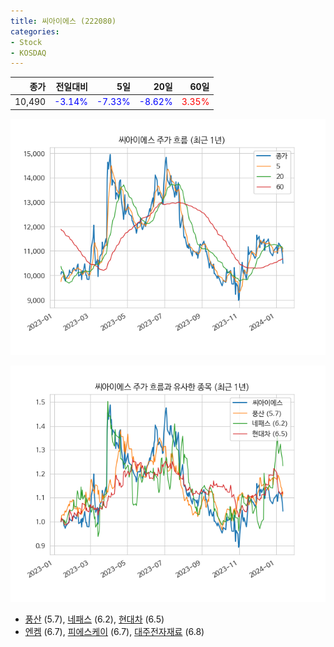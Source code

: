 ```yaml
---
title: 씨아이에스 (222080)
categories:
- Stock
- KOSDAQ
---
```


|종가|전일대비|5일|20일|60일|
|---:|-------:|--:|---:|---:|
|10,490|<span style="color: blue">-3.14%</span>|<span style="color: blue">-7.33%</span>|<span style="color: blue">-8.62%</span>|<span style="color: red">3.35%</span>|


<!-- more -->

![222080](/assets/images/stock/222080.png)

![222080](/assets/images/stock/222080_sim.png)

- [풍산](/103140/) (5.7), [네패스](/033640/) (6.2), [현대차](/005380/) (6.5)
- [엔켐](/348370/) (6.7), [피에스케이](/319660/) (6.7), [대주전자재료](/078600/) (6.8)